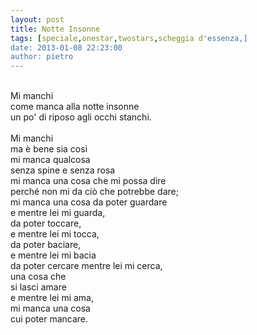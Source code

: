 ```yaml
---
layout: post
title: Notte Insonne
tags: [speciale,onestar,twostars,scheggia d'essenza,]
date: 2013-01-08 22:23:00
author: pietro
---
```

<br/>Mi manchi<br/>come manca alla notte insonne<br/>un po' di riposo agli occhi stanchi.<br/><br/>Mi manchi<br/>ma è bene sia così<br/>mi manca qualcosa<br/>senza spine e senza rosa<br/>mi manca una cosa che mi possa dire<br/>perché non mi da ciò che potrebbe dare;<br/>mi manca una cosa da poter guardare<br/>e mentre lei mi guarda,<br/>da poter toccare,<br/>e mentre lei mi tocca,<br/>da poter baciare,<br/>e mentre lei mi bacia<br/>da poter cercare mentre lei mi cerca,<br/>una cosa che<br/>si lasci amare<br/>e mentre lei mi ama,<br/>mi manca una cosa<br/>cui poter mancare.<br/>
